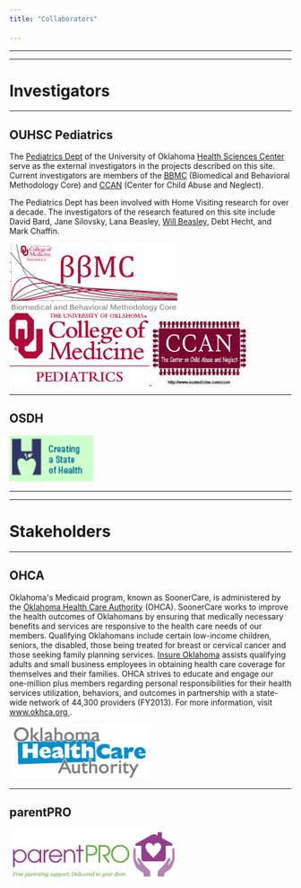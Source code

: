 ```yaml
---
title: "Collaborators"

---
```


***
***
# Investigators

***
## OUHSC Pediatrics
The [Pediatrics Dept](http://www.oumedicine.com/pediatrics) of the University of Oklahoma [Health Sciences Center](http://www.ouhsc.edu/) serve as the external investigators in the projects described on this site.  Current investigators are members of the [BBMC](http://ouhsc.edu/BBMC/) (Biomedical and Behavioral Methodology Core) and [CCAN](http://www.oumedicine.com/pediatrics/department-sections/developmental-behavioral-pediatrics/center-on-child-abuse-and-neglect) (Center for Child Abuse and Neglect).

The Pediatrics Dept has been involved with Home Visiting research for over a decade.  The investigators of the research featured on this site include David Bard, Jane Silovsky, Lana Beasley, [Will Beasley](https://www.researchgate.net/profile/William_Beasley2), Debt Hecht, and Mark Chaffin.

<a href="http://ouhsc.edu/BBMC/"> 
  <img src="./images/BbmcDistributionsBackgroundClear.png" alt="BBMC" style="width: 300px;"/> 
</a>
<a href="http://www.oumedicine.com/pediatrics"> 
 <img src="./images/pediatrics_logo.png" alt="OUHSC Pediatrics" style="width: 250px;"/>
</a>
<a href="http://www.oumedicine.com/pediatrics/department-sections/developmental-behavioral-pediatrics/center-on-child-abuse-and-neglect"> 
  <img src="./images/ccanlogo.jpg" alt="CCAN" style="width: 170px;"/>
</a>

***
## OSDH

<a href="http://www.ok.gov/health/"> 
  <img src="./images/OSDH-Logo.gif" alt="parentPRO" style="width: 150px;"/>
</a>

***
***
# Stakeholders

***
## OHCA

Oklahoma's Medicaid program, known as SoonerCare, is administered by the [Oklahoma Health Care Authority](http://www.okhca.org/) (OHCA).  SoonerCare works to improve the health outcomes of Oklahomans by ensuring that medically necessary benefits and services are responsive to the health care needs of our members. Qualifying Oklahomans include certain low-income children, seniors, the disabled, those being treated for breast or cervical cancer and those seeking family planning services. [Insure Oklahoma](http://www.insureoklahoma.org/) assists qualifying adults and small business employees in obtaining health care coverage for themselves and their families. OHCA strives to educate and engage our one-million plus members regarding personal responsibilities for their health services utilization, behaviors, and outcomes in partnership with a state-wide network of 44,300 providers (FY2013). For more information, visit [www.okhca.org ](http://www.okhca.org/).

<a href="http://www.okhca.org/"> 
  <img src="./images/OhcaBlueLogo.png" alt="OHCA" style="width: 250px;"/>
</a>

***
## parentPRO
<a href="http://www.ok.gov/health/Child_and_Family_Health/Family_Support_and_Prevention_Service/parentPRO/index.html">
  <img src="./images/10802_OSDH_PPLogo_F.jpg" alt="parentPRO" style="width: 300px;"/>
</a>
